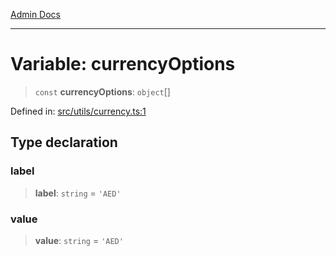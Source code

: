 [Admin Docs](/)

***

# Variable: currencyOptions

> `const` **currencyOptions**: `object`[]

Defined in: [src/utils/currency.ts:1](https://github.com/PalisadoesFoundation/talawa-admin/blob/main/src/utils/currency.ts#L1)

## Type declaration

### label

> **label**: `string` = `'AED'`

### value

> **value**: `string` = `'AED'`
